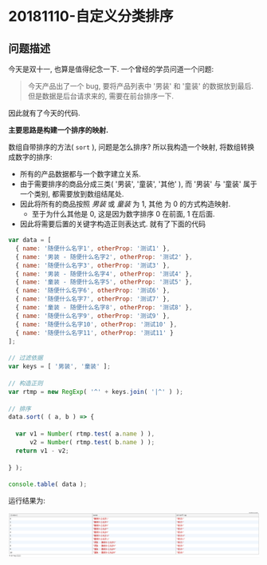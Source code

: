 # 20181110-自定义分类排序

## 问题描述


今天是双十一, 也算是值得纪念一下. 一个曾经的学员问道一个问题:

> 今天产品出了一个 bug, 要将产品列表中 '男装' 和 '童装' 的数据放到最后. 但是数据是后台请求来的, 需要在前台排序一下.

因此就有了今天的代码.

**主要思路是构建一个排序的映射.**

数组自带排序的方法( `sort` ), 问题是怎么排序? 所以我构造一个映射, 将数组转换成数字的排序:

- 所有的产品数据都与一个数字建立关系.
- 由于需要排序的商品分成三类( '男装', '童装', '其他' ), 而 '男装' 与 '童装' 属于一个类别, 都需要放到数组结尾处.
- 因此将所有的商品按照 *男装* 或 *童装* 为 1, 其他 为 0 的方式构造映射. 
  - 至于为什么其他是 0, 这是因为数字排序 0 在前面, 1 在后面.
- 因此将需要后置的关键字构造正则表达式. 就有了下面的代码

```javascript
var data = [
  { name: '随便什么名字1', otherProp: '测试1' },
  { name: '男装 - 随便什么名字2', otherProp: '测试2' },
  { name: '随便什么名字3', otherProp: '测试3' },
  { name: '男装 - 随便什么名字4', otherProp: '测试4' },
  { name: '童装 - 随便什么名字5', otherProp: '测试5' },
  { name: '随便什么名字6', otherProp: '测试6' },
  { name: '随便什么名字7', otherProp: '测试7' },
  { name: '童装 - 随便什么名字8', otherProp: '测试8' },
  { name: '随便什么名字9', otherProp: '测试9' },
  { name: '随便什么名字10', otherProp: '测试10' },
  { name: '随便什么名字11', otherProp: '测试11' }
];

// 过滤依据
var keys = [ '男装', '童装' ];

// 构造正则
var rtmp = new RegExp( '^' + keys.join( '|^' ) );

// 排序
data.sort( ( a, b ) => {

  var v1 = Number( rtmp.test( a.name ) ),
      v2 = Number( rtmp.test( b.name ) );
  return v1 - v2;

} );

console.table( data );
```

运行结果为:

![1541868684362](./assets/1541868684362.png)